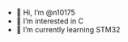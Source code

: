 - 👋 Hi, I’m @n10175
- 👀 I’m interested in C
- 🌱 I’m currently learning STM32

<!---
n10175/n10175 is a ✨ special ✨ repository because its `README.md` (this file) appears on your GitHub profile.
You can click the Preview link to take a look at your changes.
--->
